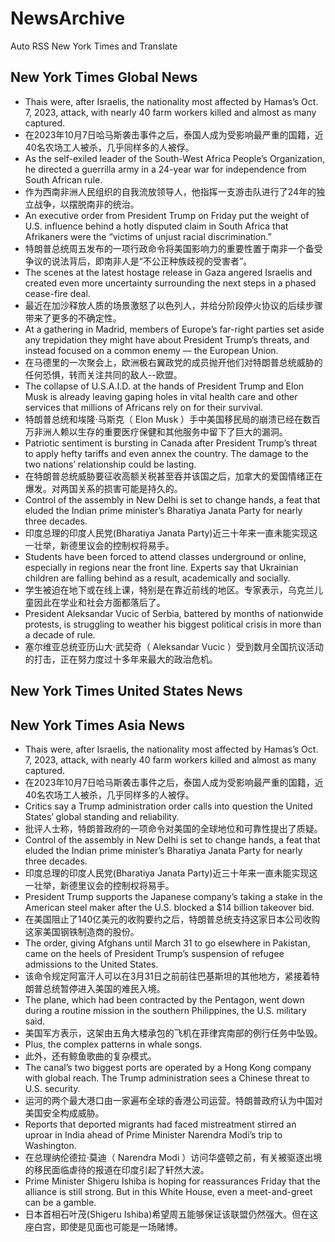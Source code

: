 # NewsArchive
Auto RSS New York Times and Translate

## New York Times Global News
* Thais were, after Israelis, the nationality most affected by Hamas’s Oct. 7, 2023, attack, with nearly 40 farm workers killed and almost as many captured.
* 在2023年10月7日哈马斯袭击事件之后，泰国人成为受影响最严重的国籍，近40名农场工人被杀，几乎同样多的人被俘。
* As the self-exiled leader of the South-West Africa People’s Organization, he directed a guerrilla army in a 24-year war for independence from South African rule.
* 作为西南非洲人民组织的自我流放领导人，他指挥一支游击队进行了24年的独立战争，以摆脱南非的统治。
* An executive order from President Trump on Friday put the weight of U.S. influence behind a hotly disputed claim in South Africa that Afrikaners were the “victims of unjust racial discrimination.”
* 特朗普总统周五发布的一项行政命令将美国影响力的重要性置于南非一个备受争议的说法背后，即南非人是“不公正种族歧视的受害者”。
* The scenes at the latest hostage release in Gaza angered Israelis and created even more uncertainty surrounding the next steps in a phased cease-fire deal.
* 最近在加沙释放人质的场景激怒了以色列人，并给分阶段停火协议的后续步骤带来了更多的不确定性。
* At a gathering in Madrid, members of Europe’s far-right parties set aside any trepidation they might have about President Trump’s threats, and instead focused on a common enemy — the European Union.
* 在马德里的一次聚会上，欧洲极右翼政党的成员抛开他们对特朗普总统威胁的任何恐惧，转而关注共同的敌人--欧盟。
* The collapse of U.S.A.I.D. at the hands of President Trump and Elon Musk is already leaving gaping holes in vital health care and other services that millions of Africans rely on for their survival.
* 特朗普总统和埃隆·马斯克（ Elon Musk ）手中美国移民局的崩溃已经在数百万非洲人赖以生存的重要医疗保健和其他服务中留下了巨大的漏洞。
* Patriotic sentiment is bursting in Canada after President Trump’s threat to apply hefty tariffs and even annex the country. The damage to the two nations’ relationship could be lasting.
* 在特朗普总统威胁要征收高额关税甚至吞并该国之后，加拿大的爱国情绪正在爆发。对两国关系的损害可能是持久的。
* Control of the assembly in New Delhi is set to change hands, a feat that eluded the Indian prime minister’s Bharatiya Janata Party for nearly three decades.
* 印度总理的印度人民党(Bharatiya Janata Party)近三十年来一直未能实现这一壮举，新德里议会的控制权将易手。
* Students have been forced to attend classes underground or online, especially in regions near the front line. Experts say that Ukrainian children are falling behind as a result, academically and socially.
* 学生被迫在地下或在线上课，特别是在靠近前线的地区。专家表示，乌克兰儿童因此在学业和社会方面都落后了。
* President Aleksandar Vucic of Serbia, battered by months of nationwide protests, is struggling to weather his biggest political crisis in more than a decade of rule.
* 塞尔维亚总统亚历山大·武契奇（ Aleksandar Vucic ）受到数月全国抗议活动的打击，正在努力度过十多年来最大的政治危机。

## New York Times United States News

## New York Times Asia News
* Thais were, after Israelis, the nationality most affected by Hamas’s Oct. 7, 2023, attack, with nearly 40 farm workers killed and almost as many captured.
* 在2023年10月7日哈马斯袭击事件之后，泰国人成为受影响最严重的国籍，近40名农场工人被杀，几乎同样多的人被俘。
* Critics say a Trump administration order calls into question the United States’ global standing and reliability.
* 批评人士称，特朗普政府的一项命令对美国的全球地位和可靠性提出了质疑。
* Control of the assembly in New Delhi is set to change hands, a feat that eluded the Indian prime minister’s Bharatiya Janata Party for nearly three decades.
* 印度总理的印度人民党(Bharatiya Janata Party)近三十年来一直未能实现这一壮举，新德里议会的控制权将易手。
* President Trump supports the Japanese company’s taking a stake in the American steel maker after the U.S. blocked a $14 billion takeover bid.
* 在美国阻止了140亿美元的收购要约之后，特朗普总统支持这家日本公司收购这家美国钢铁制造商的股份。
* The order, giving Afghans until March 31 to go elsewhere in Pakistan, came on the heels of President Trump’s suspension of refugee admissions to the United States.
* 该命令规定阿富汗人可以在3月31日之前前往巴基斯坦的其他地方，紧接着特朗普总统暂停进入美国的难民入境。
* The plane, which had been contracted by the Pentagon, went down during a routine mission in the southern Philippines, the U.S. military said.
* 美国军方表示，这架由五角大楼承包的飞机在菲律宾南部的例行任务中坠毁。
* Plus, the complex patterns in whale songs.
* 此外，还有鲸鱼歌曲的复杂模式。
* The canal’s two biggest ports are operated by a Hong Kong company with global reach. The Trump administration sees a Chinese threat to U.S. security.
* 运河的两个最大港口由一家遍布全球的香港公司运营。特朗普政府认为中国对美国安全构成威胁。
* Reports that deported migrants had faced mistreatment stirred an uproar in India ahead of Prime Minister Narendra Modi’s trip to Washington.
* 在总理纳伦德拉·莫迪（ Narendra Modi ）访问华盛顿之前，有关被驱逐出境的移民面临虐待的报道在印度引起了轩然大波。
* Prime Minister Shigeru Ishiba is hoping for reassurances Friday that the alliance is still strong. But in this White House, even a meet-and-greet can be a gamble.
* 日本首相石叶茂(Shigeru Ishiba)希望周五能够保证该联盟仍然强大。但在这座白宫，即使是见面也可能是一场赌博。

